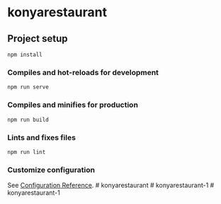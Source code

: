 # konyarestaurant

## Project setup
```
npm install
```

### Compiles and hot-reloads for development
```
npm run serve
```

### Compiles and minifies for production
```
npm run build
```

### Lints and fixes files
```
npm run lint
```

### Customize configuration
See [Configuration Reference](https://cli.vuejs.org/config/).
#   k o n y a r e s t a u r a n t  
 #   k o n y a r e s t a u r a n t - 1  
 #   k o n y a r e s t a u r a n t - 1  
 